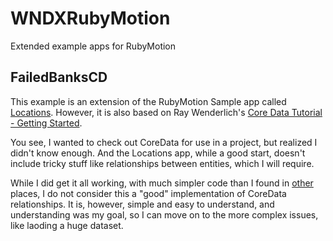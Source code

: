 WNDXRubyMotion
==============

Extended example apps for RubyMotion

## FailedBanksCD

This example is an extension of the RubyMotion Sample app called [Locations](https://github.com/HipByte/RubyMotionSamples/tree/master/Locations). 
However, it is also based on Ray Wenderlich's [Core Data Tutorial - Getting Started](http://www.raywenderlich.com/934/core-data-on-ios-5-tutorial-getting-started).

You see, I wanted to check out CoreData for use in a project, but realized I didn't know enough.  And the Locations app, while
a good start, doesn't include tricky stuff like relationships between entities, which I will require.

While I did get it all working, with much simpler code than I found in [other](https://github.com/caramdache/games) places, 
I do not consider this a "good" implementation of CoreData relationships.  It is, however, simple and easy to understand,
and understanding was my goal, so I can move on to the more complex issues, like laoding a huge dataset.

